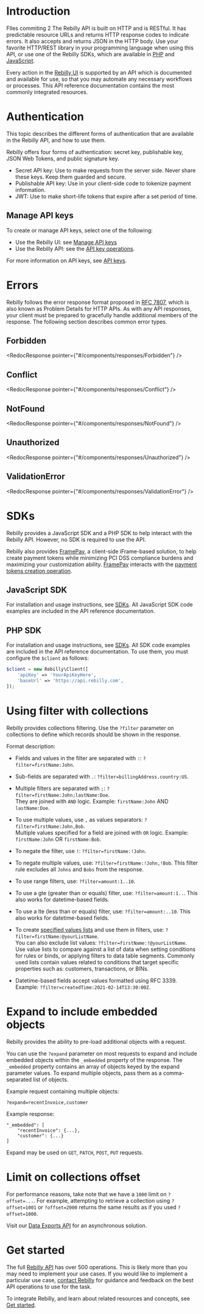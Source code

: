 # Introduction
[comment]: <> (x-product-description-placeholder)


FIles commiting 2
The Rebilly API is built on HTTP and is RESTful.
It has predictable resource URLs and returns HTTP response codes to indicate errors.
It also accepts and returns JSON in the HTTP body.
Use your favorite HTTP/REST library in your programming language when using this API,
or use one of the Rebilly SDKs,
which are available in [PHP](https://github.com/Rebilly/rebilly-php) and [JavaScript](https://github.com/Rebilly/rebilly-js-sdk).

Every action in the [Rebilly UI](https://app.rebilly.com) is supported by an API which is documented and available for use, so that you may automate any necessary workflows or processes.
This API reference documentation contains the most commonly integrated resources.

# Authentication

This topic describes the different forms of authentication that are available in the Rebilly API, and how to use them.

Rebilly offers four forms of authentication: secret key, publishable key, JSON Web Tokens, and public signature key.

- Secret API key: Use to make requests from the server side. Never share these keys. Keep them guarded and secure.
- Publishable API key: Use in your client-side code to tokenize payment information.
- JWT: Use to make short-life tokens that expire after a set period of time.

<!-- ReDoc-Inject: <security-definitions> -->

## Manage API keys

To create or manage API keys, select one of the following:

- Use the Rebilly UI: see [Manage API keys](https://www.rebilly.com/docs/dev-docs/api-keys/#manage-api-keys)
- Use the Rebilly API: see the [API key operations](https://all-rebilly.redoc.ly/tag/API-keys).

For more information on API keys, see [API keys](https://www.rebilly.com/docs/concepts-and-features/concept/api-keys).

# Errors
Rebilly follows the error response format proposed in [RFC 7807](https://tools.ietf.org/html/rfc7807), which is also known as Problem Details for HTTP APIs. As with any API responses, your client must be prepared to gracefully handle additional members of the response. The following section describes common error types.

## Forbidden
<RedocResponse pointer={"#/components/responses/Forbidden"} />

## Conflict
<RedocResponse pointer={"#/components/responses/Conflict"} />

## NotFound
<RedocResponse pointer={"#/components/responses/NotFound"} />

## Unauthorized
<RedocResponse pointer={"#/components/responses/Unauthorized"} />

## ValidationError
<RedocResponse pointer={"#/components/responses/ValidationError"} />

# SDKs

Rebilly provides a JavaScript SDK and a PHP SDK to help interact with the Rebilly API.
However, no SDK is required to use the API.

Rebilly also provides [FramePay](https://www.rebilly.com/docs/developer-docs/framepay/),
a client-side iFrame-based solution, to help create payment tokens while minimizing PCI DSS compliance burdens
and maximizing your customization ability.
[FramePay](https://www.rebilly.com/docs/developer-docs/framepay/) interacts with the [payment tokens creation operation](https://all-rebilly.redoc.ly/tag/Payment-tokens/operation/PostToken).

## JavaScript SDK

For installation and usage instructions, see [SDKs](https://www.rebilly.com/docs/dev-docs/sdks/).
All JavaScript SDK code examples are included in the API reference documentation.

## PHP SDK

For installation and usage instructions, see [SDKs](https://www.rebilly.com/docs/dev-docs/sdks/).
All SDK code examples are included in the API reference documentation.
To use them, you must configure the `$client` as follows:

```php
$client = new Rebilly\Client([
    'apiKey' => 'YourApiKeyHere',
    'baseUrl' => 'https://api.rebilly.com',
]);
```

# Using filter with collections

Rebilly provides collections filtering. Use the `?filter` parameter on collections to define which records should be shown in the response.

Format description:

- Fields and values in the filter are separated with `:`: `?filter=firstName:John`.

- Sub-fields are separated with `.`: `?filter=billingAddress.country:US`.

- Multiple filters are separated with `;`: `?filter=firstName:John;lastName:Doe`. \
  They are joined with `AND` logic. Example: `firstName:John` AND `lastName:Doe`.

- To use multiple values, use `,` as values separators: `?filter=firstName:John,Bob`. \
  Multiple values specified for a field are joined with `OR` logic. Example: `firstName:John` OR `firstName:Bob`.

- To negate the filter, use `!`: `?filter=firstName:!John`.

- To negate multiple values, use: `?filter=firstName:!John,!Bob`.
  This filter rule excludes all `Johns` and `Bobs` from the response.

- To use range filters, use: `?filter=amount:1..10`.

- To use a gte (greater than or equals) filter, use: `?filter=amount:1..`.
  This also works for datetime-based fields.
  
- To use a lte (less than or equals) filter, use: `?filter=amount:..10`.
  This also works for datetime-based fields.

- To create [specified values lists](https://all-rebilly.redoc.ly/#tag/Lists) and use them in filters, use: `?filter=firstName:@yourListName`. \
  You can also exclude list values: `?filter=firstName:!@yourListName`. \
  Use value lists to compare against a list of data when setting conditions for rules or binds,
  or applying filters to data table segments.
  Commonly used lists contain values related to conditions that target specific properties such as: customers, transactions, or BINs.

- Datetime-based fields accept values formatted using RFC 3339. Example: `?filter=createdTime:2021-02-14T13:30:00Z`.

# Expand to include embedded objects

Rebilly provides the ability to pre-load additional objects with a request.

You can use the `?expand` parameter on most requests to expand and include embedded objects within the `_embedded` property of the response.
The `_embedded` property contains an array of objects keyed by the expand parameter values.
To expand multiple objects, pass them as a comma-separated list of objects.

Example request containing multiple objects:

```
?expand=recentInvoice,customer
```

Example response:

```
"_embedded": [
    "recentInvoice": {...},
    "customer": {...}
]
```

Expand may be used on `GET`, `PATCH`, `POST`, `PUT` requests.

# Limit on collections offset

For performance reasons, take note that we have a `1000` limit on `?offset=...`.
For example, attempting to retrieve a collection using `?offset=1001` or `?offset=2000` returns the same results as if you used `?offset=1000`. 

Visit our [Data Exports API](https://all-rebilly.redoc.ly/tag/Data-exports) for an asynchronous solution. 

# Get started

The full [Rebilly API](https://all-rebilly.redoc.ly/) has over 500 operations.
This is likely more than you may need to implement your use cases.
If you would like to implement a particular use case,
[contact Rebilly](https://www.rebilly.com/support/) for guidance and feedback on the best API operations to use for the task.

To integrate Rebilly, and learn about related resources and concepts,
see [Get started](https://www.rebilly.com/docs/dev-docs/get-started/).
